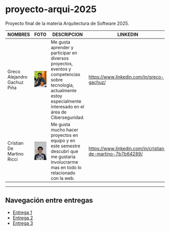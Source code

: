 # proyecto-arqui-2025

Proyecto final de la materia Arquitectura de Software 2025.

| NOMBRES                     | FOTO                                  | DESCRIPCION                                                                                                                                                             | LINKEDIN                                                   |
| --------------------------- | ------------------------------------- | ----------------------------------------------------------------------------------------------------------------------------------------------------------------------- | ---------------------------------------------------------- |
| Greco Alejandro Gachuz Piña | ![Foto Greco](assets/foto-greco.jpeg) | Me gusta aprender y participar en diversos proyectos, eventos y competencias sobre tecnología, actualmente estoy especialmente interesado en el área de Ciberseguridad. | https://www.linkedin.com/in/greco-gachuz/                  |
| Cristian De Martino Ricci   | ![Foto Cristian](assets/iconGit.jpeg) | Me gusta mucho hacer proyectos en equipo y en este semestre descubri que me gustaria involucrarme mas en todo lo relacionado con la web.                                | https://www.linkedin.com/in/cristian-de-martino-7b7b64289/ |

<hr>

## Navegación entre entregas

- [Entrega 1](../Entrega-1/)
- [Entrega 2](../Entrega-2/)
- [Entrega 3](../Entrega-3/)
